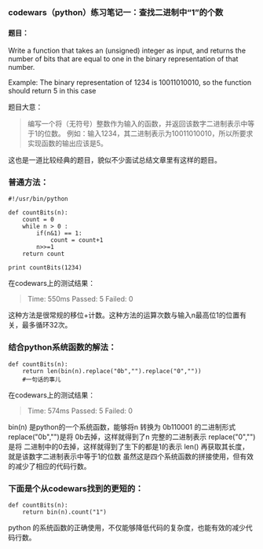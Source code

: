 ### codewars（python）练习笔记一：查找二进制中“1”的个数

#### 题目：

Write a function that takes an (unsigned) integer as input, and returns the number of bits that are equal to one in the binary representation of that number.

Example: The binary representation of 1234 is 10011010010, so the function should return 5 in this case

题目大意：
>编写一个将（无符号）整数作为输入的函数，并返回该数字二进制表示中等于1的位数。
>例如：输入1234，其二进制表示为10011010010，所以所要求实现函数的输出应该是5。


这也是一道比较经典的题目，貌似不少面试总结文章里有这样的题目。

### 普通方法：

```
#!/usr/bin/python

def countBits(n):
    count = 0
    while n > 0 :
        if(n&1) == 1:
            count = count+1
        n>>=1
    return count
    
print countBits(1234)
```

在codewars上的测试结果：
>Time: 550ms Passed: 5 Failed: 0

这种方法是很常规的移位+计数。这种方法的运算次数与输入n最高位1的位置有关，最多循环32次。

### 结合python系统函数的解法：

```
def countBits(n):
    return len(bin(n).replace("0b","").replace("0",""))
    #一句话的事儿
```

在codewars上的测试结果：
>Time: 574ms Passed: 5 Failed: 0

bin(n) 是python的一个系统函数，能够将n 转换为 0b110001 的二进制形式
replace("0b","")是将 0b去掉，这样就得到了n 完整的二进制表示
replace("0","")是将 二进制中的0去掉，这样就得到了生下的都是1的表示
len() 再获取其长度，就是该数字二进制表示中等于1的位数
虽然这是四个系统函数的拼接使用，但有效的减少了相应的代码行数。

### 下面是个从codewars找到的更短的：

```
def countBits(n):
    return bin(n).count("1")
```

python 的系统函数的正确使用，不仅能够降低代码的复杂度，也能有效的减少代码行数。
